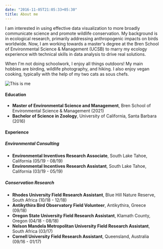 ```yaml
---
date: "2016-11-05T21:05:33+05:30"
title: About me
---
```


I am interested in using effective data visualization to more broadly communicate science and promote wildlife conservation. My background is in ecological research, primarily addressing anthropogenic impacts on birds worldwide. Now, I am working towards a master's degree at the Bren School of Environmental Science & Management (UCSB) to marry my ecology experience with technical skills in data analysis to drive real solutions.

When I'm not doing schoolwork, I enjoy all things outdoors! My main hobbies are birding, wildlife photography, and hiking. I also enjoy vegan cooking, typically with the help of my two cats as sous chefs. 


![This is me][1]


#### Education

* **Master of Environmental Science and Management**, Bren School of Environmental Science & Management (2021)
* **Bachelor of Science in Zoology**, University of California, Santa Barbara (2016)


#### Experience

##### Environmental Consulting

* **Environmental Inventives Research Associate**, South Lake Tahoe, California (05/19 - 08/19)
* **Environmental Incentives Research Assistant**, South Lake Tahoe, California (03/19 - 05/19)

##### Conservation Research

* **Rhodes University Field Research Assistant**, Blue Hill Nature Reserve, South Africa  (10/18 - 12/18)
* **Antikythira Bird Observatory Field Volunteer**, Antikythira, Greece (09/18)
* **Oregon State University Field Research Assistant**, Klamath County, Oregon (04/18 - 08/18)
* **Nelson Mandela Metropolitan University Field Research Assistant**, South Africa (03/17)
* **Cornell University Field Research Assistant**, Queensland, Australia (09/16 - 01/17) 

[1]: /img/tahoe.jpg
